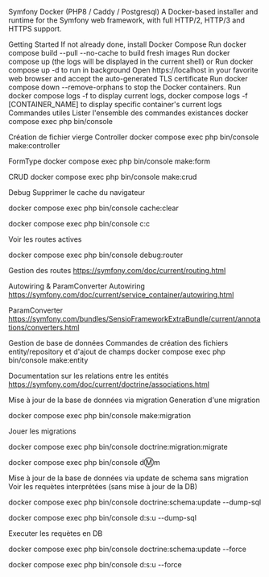 Symfony Docker (PHP8 / Caddy / Postgresql)
A Docker-based installer and runtime for the Symfony web framework, with full HTTP/2, HTTP/3 and HTTPS support.

Getting Started
If not already done, install Docker Compose
Run docker compose build --pull --no-cache to build fresh images
Run docker compose up (the logs will be displayed in the current shell) or Run docker compose up -d to run in background
Open https://localhost in your favorite web browser and accept the auto-generated TLS certificate
Run docker compose down --remove-orphans to stop the Docker containers.
Run docker compose logs -f to display current logs, docker compose logs -f [CONTAINER_NAME] to display specific container's current logs
Commandes utiles
Lister l'ensemble des commandes existances docker compose exec php bin/console

Création de fichier vierge
Controller docker compose exec php bin/console make:controller

FormType docker compose exec php bin/console make:form

CRUD docker compose exec php bin/console make:crud

Debug
Supprimer le cache du navigateur

docker compose exec php bin/console cache:clear

docker compose exec php bin/console c:c

Voir les routes actives

docker compose exec php bin/console debug:router

Gestion des routes
https://symfony.com/doc/current/routing.html

Autowiring & ParamConverter
Autowiring https://symfony.com/doc/current/service_container/autowiring.html

ParamConverter https://symfony.com/bundles/SensioFrameworkExtraBundle/current/annotations/converters.html

Gestion de base de données
Commandes de création des fichiers entity/repository et d'ajout de champs
docker compose exec php bin/console make:entity

Documentation sur les relations entre les entités https://symfony.com/doc/current/doctrine/associations.html

Mise à jour de la base de données via migration
Generation d'une migration

docker compose exec php bin/console make:migration

Jouer les migrations

docker compose exec php bin/console doctrine:migration:migrate

docker compose exec php bin/console d:m:m

Mise à jour de la base de données via update de schema sans migration
Voir les requètes interprétées (sans mise à jour de la DB)

docker compose exec php bin/console doctrine:schema:update --dump-sql

docker compose exec php bin/console d:s:u --dump-sql

Executer les requètes en DB

docker compose exec php bin/console doctrine:schema:update --force

docker compose exec php bin/console d:s:u --force
